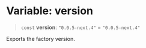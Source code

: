 # Variable: version

> `const` **version**: `"0.0.5-next.4"` = `"0.0.5-next.4"`

Exports the factory version.
